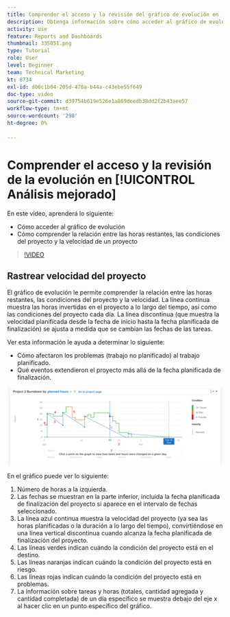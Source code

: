 ```yaml
---
title: Comprender el acceso y la revisión del gráfico de evolución en [!UICONTROL Análisis mejorado]
description: Obtenga información sobre cómo acceder al gráfico de evolución y comprenda la relación entre las horas restantes, las condiciones del proyecto y la velocidad del proyecto en Workfront.
activity: use
feature: Reports and Dashboards
thumbnail: 335051.png
type: Tutorial
role: User
level: Beginner
team: Technical Marketing
kt: 8734
exl-id: d06c1b04-205d-478a-b44a-c43ebe55f649
doc-type: video
source-git-commit: d39754b619e526e1a869deedb38dd2f2b43aee57
workflow-type: tm+mt
source-wordcount: '298'
ht-degree: 0%

---
```


# Comprender el acceso y la revisión de la evolución en [!UICONTROL Análisis mejorado]

En este vídeo, aprenderá lo siguiente:

* Cómo acceder al gráfico de evolución
* Cómo comprender la relación entre las horas restantes, las condiciones del proyecto y la velocidad de un proyecto

>[!VIDEO](https://video.tv.adobe.com/v/335051/?quality=12)

## Rastrear velocidad del proyecto

El gráfico de evolución le permite comprender la relación entre las horas restantes, las condiciones del proyecto y la velocidad. La línea continua muestra las horas invertidas en el proyecto a lo largo del tiempo, así como las condiciones del proyecto cada día. La línea discontinua (que muestra la velocidad planificada desde la fecha de inicio hasta la fecha planificada de finalización) se ajusta a medida que se cambian las fechas de las tareas.

Ver esta información le ayuda a determinar lo siguiente:

* Cómo afectaron los problemas (trabajo no planificado) al trabajo planificado.
* Qué eventos extendieron el proyecto más allá de la fecha planificada de finalización.

![Imagen que muestra un gráfico de evolución con números en las áreas descritas en las viñetas siguientes](assets/section-2-9.png)

En el gráfico puede ver lo siguiente:

1. Número de horas a la izquierda.
1. Las fechas se muestran en la parte inferior, incluida la fecha planificada de finalización del proyecto si aparece en el intervalo de fechas seleccionado.
1. La línea azul continua muestra la velocidad del proyecto (ya sea las horas planificadas o la duración a lo largo del tiempo), convirtiéndose en una línea vertical discontinua cuando alcanza la fecha planificada de finalización del proyecto.
1. Las líneas verdes indican cuándo la condición del proyecto está en el destino.
1. Las líneas naranjas indican cuándo la condición del proyecto está en riesgo.
1. Las líneas rojas indican cuándo la condición del proyecto está en problemas.
1. La información sobre tareas y horas (totales, cantidad agregada y cantidad completada) de un día específico se muestra debajo del eje x al hacer clic en un punto específico del gráfico.

